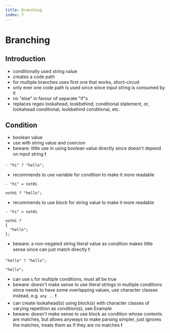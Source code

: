```yaml
---
title: Branching
index: 7
---
```

# Branching



## Introduction

- conditionally used string value
- creates a code path
- for multiple branches uses first one that works, short-circuit
- only ever one code path is used since since input string is consumed by it
- no "else" in favour of separate "if"s
- replaces regex lookahead, lookbehind, conditional statement, or, lookahead conditional, lookbehind conditional, etc.



## Condition

- boolean value
- use with string value and coercion
- beware: little use in using boolean value directly since doesn't depend on input string ❗️

```
- "hi" ? "hello";
```

- recommends to use variable for condition to make it more readable

```
- "hi" = notHi

notHi ? "hello";
```

- recommends to use block for string value to make it more readable

```
- "hi" = notHi

notHi ?
{
  "hello";
};
```

- beware: a non-negated string literal value as condition makes little sense since can just match directly ❗️

```
"hello" ? "hello";
```

```
"hello";
```

- can use `&` for multiple conditions, must all be true
- beware: doesn't make sense to use literal strings in multiple conditions since needs to have some overlapping values, use character classes instead, e.g. `any ..` ❗️
- can create lookahead(s) using block(s) with character classes of varying repetition as condition(s), see Example
- beware: doesn't make sense to use block as condition whose contents are matches, but allows anyways to make parsing simpler, just ignores the matches, treats them as if they are no matches ❗️